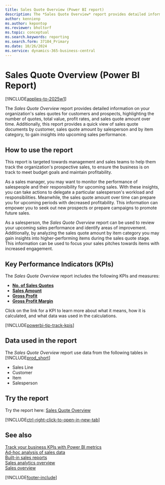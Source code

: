 ```yaml
---
title: Sales Quote Overview (Power BI report)
description: The *Sales Quote Overview* report provides detailed information on your organization's Sales Quote activities. 
author: kennienp
ms.author: kepontop
ms.reviewer: bholtorf
ms.topic: conceptual
ms.search.keywords: reporting
ms.search.form: 37104_Primary
ms.date: 10/26/2024
ms.service: dynamics-365-business-central
---
```


# Sales Quote Overview (Power BI Report)

[!INCLUDE[applies-to-2025w1](includes/applies-to-2025w1.md)]

The *Sales Quote Overview* report provides detailed information on your organization's sales quotes for customers and prospects, highlighting the number of quotes, total value, profit rates, and sales quote amount over time. Additionally, this report provides a quick view of sales quote documents by customer, sales quote amount by salesperson and by item category, to gain insights into upcoming sales performance.

## How to use the report

This report is targeted towards management and sales teams to help them track the organization's prospective sales, to ensure the business is on track to meet budget goals and maintain profitability.

As a sales manager, you may want to monitor the performance of salespeople and their responsibility for upcoming sales. With these insights, you can take actions to delegate a particular salesperson's workload and responsibilities. Meanwhile, the sales quote amount over time can prepare you for upcoming periods with decreased profitability. This information can empower you to seek out new prospects or prepare campaigns to promote future sales.

As a salesperson, the *Sales Quote Overview* report can be used to review your upcoming sales performance and identify areas of improvement. Additionally, by analyzing the sales quote amount by item category you may gain insights into higher-performing items during the sales quote stage. This information can be used to focus your sales pitches towards items with increased engagement.

## Key Performance Indicators (KPIs)

The *Sales Quote Overview* report includes the following KPIs and measures: 

- [**No. of Sales Quotes**](sales-powerbi-kpis.md#no-of-sales-quotes)
- [**Sales Amount**](sales-powerbi-kpis.md#sales-amount)
- [**Gross Profit**](sales-powerbi-kpis.md#gross-profit)
- [**Gross Profit Margin**](sales-powerbi-kpis.md#gross-profit-margin)

Click on the link for a KPI to learn more about what it means, how it is calculated, and what data was used in the calculations. 

[!INCLUDE[powerbi-tip-track-kpis](includes/powerbi-tip-track-kpis.md)]


## Data used in the report

The *Sales Quote Overview* report use data from the following tables in [!INCLUDE[prod_short](includes/prod_short.md)]

- Sales Line
- Customer
- Item
- Salesperson

## Try the report

Try the report here: [Sales Quote Overview](https://businesscentral.dynamics.com?page=37104)

[!INCLUDE[ctrl-right-click-to-open-in-new-tab](includes/ctrl-right-click-to-open-in-new-tab.md)]

## See also

[Track your business KPIs with Power BI metrics](track-kpis-with-power-bi-metrics.md)   
[Ad-hoc analysis of sales data](ad-hoc-analysis-sales.md)   
[Built-in sales reports](sales-reports.md)   
[Sales analytics overview](sales-analytics-overview.md)  
[Sales overview](sales-manage-sales.md)  

[!INCLUDE[footer-include](includes/footer-banner.md)]

